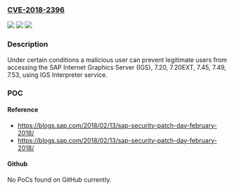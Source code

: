 ### [CVE-2018-2396](https://cve.mitre.org/cgi-bin/cvename.cgi?name=CVE-2018-2396)
![](https://img.shields.io/static/v1?label=Product&message=SAP%20Internet%20Graphics%20Server&color=blue)
![](https://img.shields.io/static/v1?label=Version&message=%3D%207.20%20&color=brighgreen)
![](https://img.shields.io/static/v1?label=Vulnerability&message=Denial-of-Service&color=brighgreen)

### Description

Under certain conditions a malicious user can prevent legitimate users from accessing the SAP Internet Graphics Server (IGS), 7.20, 7.20EXT, 7.45, 7.49, 7.53, using IGS Interpreter service.

### POC

#### Reference
- https://blogs.sap.com/2018/02/13/sap-security-patch-day-february-2018/
- https://blogs.sap.com/2018/02/13/sap-security-patch-day-february-2018/

#### Github
No PoCs found on GitHub currently.

